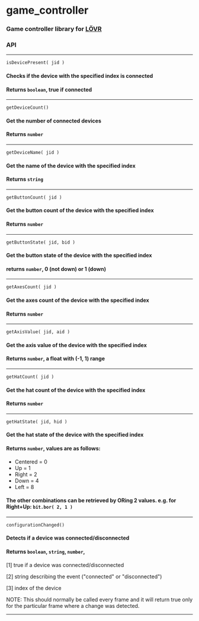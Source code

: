 # game_controller
 
### Game controller library for [LÖVR](https://lovr.org/) 

### API
---
`isDevicePresent( jid )`

#### Checks if the device with the specified index is connected
#### Returns `boolean`, true if connected
---
`getDeviceCount()`

#### Get the number of connected devices
#### Returns `number`
---
`getDeviceName( jid )`

#### Get the name of the device with the specified index
#### Returns `string`
---
`getButtonCount( jid )`

#### Get the button count of the device with the specified index
#### Returns `number`
---
`getButtonState( jid, bid )`

#### Get the button state of the device with the specified index
#### returns `number`, 0 (not down) or 1 (down)
---
`getAxesCount( jid )`

#### Get the axes count of the device with the specified index
#### Returns `number`
---
`getAxisValue( jid, aid )`

#### Get the axis value of the device with the specified index
#### Returns `number`, a float with (-1, 1) range
---
`getHatCount( jid )`

#### Get the hat count of the device with the specified index
#### Returns `number`
---
`getHatState( jid, hid )`

#### Get the hat state of the device with the specified index
#### Returns `number`, values are as follows:
- Centered = 0
- Up = 1
- Right = 2
- Down = 4
- Left = 8

#### The other combinations can be retrieved by ORing 2 values. e.g. for Right+Up: `bit.bor( 2, 1 )`
---
`configurationChanged()`

#### Detects if a device was connected/disconnected
#### Returns `boolean`, `string`, `number`,
[1] true if a device was connected/disconnected

[2] string describing the event ("connected" or "disconnected")

[3] index of the device

NOTE: This should normally be called every frame and it will return true only for the particular frame where a change was detected.

---